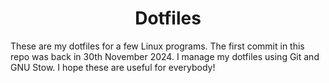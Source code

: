<div align = center><h1>Dotfiles</h1></div>
These are my dotfiles for a few Linux programs. The first commit in this repo was back in 30th November 2024. I manage my dotfiles using Git and GNU Stow. I hope these are useful for everybody!
